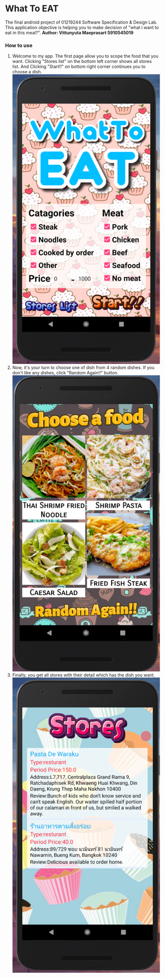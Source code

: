 # What To EAT
The final android project of 01219244 Software Specification & Design Lab. This application objective is helping you to make decision of "what i want to eat in this meal?".
**Author: Vittunyuta Maeprasart 5910545019**

### How to use
1. Welcome to my app. The first page allow you to scope the food that you want. Clicking "Stores list" on the bottom left corner shows all stores list. And Clicking "Start!!" on bottom right corner continues you to choose a dish.
![HomePageUI](https://github.com/aommoaGitHub/WhatYouEat/blob/master/HomePageUI.png)<br>
2. Now, it's your turn to choose one of dish from 4 random dishes. If you don't like any dishes, click "Random Again!!" button.
![RandomPageUI](https://github.com/aommoaGitHub/WhatYouEat/blob/master/RandomPageUI.png)<br>
3. Finally, you get all stores with their detail which has the dish you want.
![StorePageUI](https://github.com/aommoaGitHub/WhatYouEat/blob/master/StorePageUI.png)<br>
